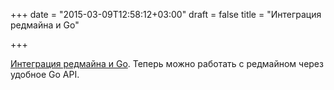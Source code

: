 +++
date = "2015-03-09T12:58:12+03:00"
draft = false
title = "Интеграция редмайна и Go"

+++

<p><a href="https://github.com/mattn/go-redmine">Интеграция редмайна и Go</a>. Теперь можно работать с редмайном через удобное Go API.</p>

